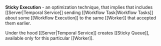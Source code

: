 **Sticky Execution** - an optimization technique, that implies that includes [[Server|Temporal Service]] sending [[Workflow Task|Workflow Tasks]] about some [[Workflow Execution]] to the same [[Worker]] that accepted them earlier.

Under the hood [[Server|Temporal Service]] creates [[Sticky Queue]], available only for this particular [[Worker]].